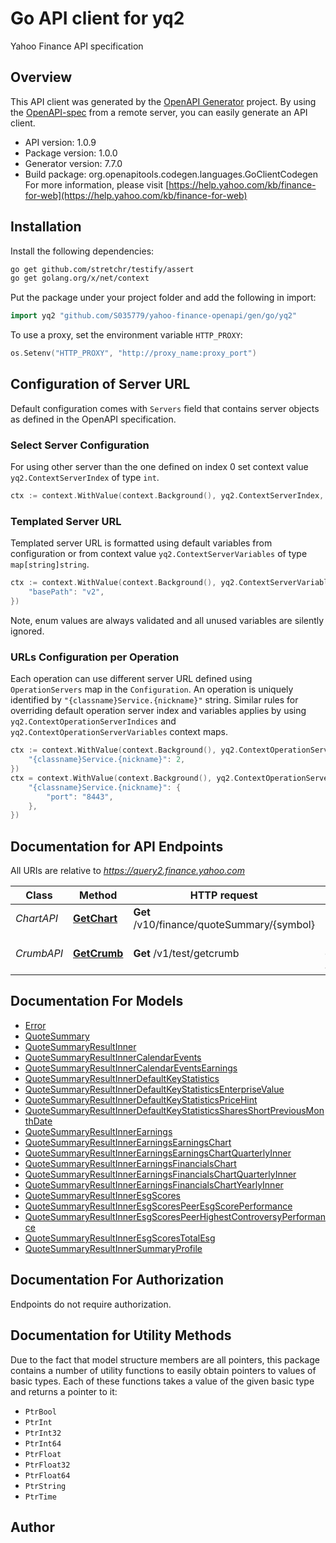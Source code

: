 # Go API client for yq2

Yahoo Finance API specification

## Overview
This API client was generated by the [OpenAPI Generator](https://openapi-generator.tech) project.  By using the [OpenAPI-spec](https://www.openapis.org/) from a remote server, you can easily generate an API client.

- API version: 1.0.9
- Package version: 1.0.0
- Generator version: 7.7.0
- Build package: org.openapitools.codegen.languages.GoClientCodegen
For more information, please visit [https://help.yahoo.com/kb/finance-for-web](https://help.yahoo.com/kb/finance-for-web)

## Installation

Install the following dependencies:

```sh
go get github.com/stretchr/testify/assert
go get golang.org/x/net/context
```

Put the package under your project folder and add the following in import:

```go
import yq2 "github.com/S035779/yahoo-finance-openapi/gen/go/yq2"
```

To use a proxy, set the environment variable `HTTP_PROXY`:

```go
os.Setenv("HTTP_PROXY", "http://proxy_name:proxy_port")
```

## Configuration of Server URL

Default configuration comes with `Servers` field that contains server objects as defined in the OpenAPI specification.

### Select Server Configuration

For using other server than the one defined on index 0 set context value `yq2.ContextServerIndex` of type `int`.

```go
ctx := context.WithValue(context.Background(), yq2.ContextServerIndex, 1)
```

### Templated Server URL

Templated server URL is formatted using default variables from configuration or from context value `yq2.ContextServerVariables` of type `map[string]string`.

```go
ctx := context.WithValue(context.Background(), yq2.ContextServerVariables, map[string]string{
	"basePath": "v2",
})
```

Note, enum values are always validated and all unused variables are silently ignored.

### URLs Configuration per Operation

Each operation can use different server URL defined using `OperationServers` map in the `Configuration`.
An operation is uniquely identified by `"{classname}Service.{nickname}"` string.
Similar rules for overriding default operation server index and variables applies by using `yq2.ContextOperationServerIndices` and `yq2.ContextOperationServerVariables` context maps.

```go
ctx := context.WithValue(context.Background(), yq2.ContextOperationServerIndices, map[string]int{
	"{classname}Service.{nickname}": 2,
})
ctx = context.WithValue(context.Background(), yq2.ContextOperationServerVariables, map[string]map[string]string{
	"{classname}Service.{nickname}": {
		"port": "8443",
	},
})
```

## Documentation for API Endpoints

All URIs are relative to *https://query2.finance.yahoo.com*

Class | Method | HTTP request | Description
------------ | ------------- | ------------- | -------------
*ChartAPI* | [**GetChart**](docs/ChartAPI.md#getchart) | **Get** /v10/finance/quoteSummary/{symbol} | 
*CrumbAPI* | [**GetCrumb**](docs/CrumbAPI.md#getcrumb) | **Get** /v1/test/getcrumb | Retrieve crumb for authentication


## Documentation For Models

 - [Error](docs/Error.md)
 - [QuoteSummary](docs/QuoteSummary.md)
 - [QuoteSummaryResultInner](docs/QuoteSummaryResultInner.md)
 - [QuoteSummaryResultInnerCalendarEvents](docs/QuoteSummaryResultInnerCalendarEvents.md)
 - [QuoteSummaryResultInnerCalendarEventsEarnings](docs/QuoteSummaryResultInnerCalendarEventsEarnings.md)
 - [QuoteSummaryResultInnerDefaultKeyStatistics](docs/QuoteSummaryResultInnerDefaultKeyStatistics.md)
 - [QuoteSummaryResultInnerDefaultKeyStatisticsEnterpriseValue](docs/QuoteSummaryResultInnerDefaultKeyStatisticsEnterpriseValue.md)
 - [QuoteSummaryResultInnerDefaultKeyStatisticsPriceHint](docs/QuoteSummaryResultInnerDefaultKeyStatisticsPriceHint.md)
 - [QuoteSummaryResultInnerDefaultKeyStatisticsSharesShortPreviousMonthDate](docs/QuoteSummaryResultInnerDefaultKeyStatisticsSharesShortPreviousMonthDate.md)
 - [QuoteSummaryResultInnerEarnings](docs/QuoteSummaryResultInnerEarnings.md)
 - [QuoteSummaryResultInnerEarningsEarningsChart](docs/QuoteSummaryResultInnerEarningsEarningsChart.md)
 - [QuoteSummaryResultInnerEarningsEarningsChartQuarterlyInner](docs/QuoteSummaryResultInnerEarningsEarningsChartQuarterlyInner.md)
 - [QuoteSummaryResultInnerEarningsFinancialsChart](docs/QuoteSummaryResultInnerEarningsFinancialsChart.md)
 - [QuoteSummaryResultInnerEarningsFinancialsChartQuarterlyInner](docs/QuoteSummaryResultInnerEarningsFinancialsChartQuarterlyInner.md)
 - [QuoteSummaryResultInnerEarningsFinancialsChartYearlyInner](docs/QuoteSummaryResultInnerEarningsFinancialsChartYearlyInner.md)
 - [QuoteSummaryResultInnerEsgScores](docs/QuoteSummaryResultInnerEsgScores.md)
 - [QuoteSummaryResultInnerEsgScoresPeerEsgScorePerformance](docs/QuoteSummaryResultInnerEsgScoresPeerEsgScorePerformance.md)
 - [QuoteSummaryResultInnerEsgScoresPeerHighestControversyPerformance](docs/QuoteSummaryResultInnerEsgScoresPeerHighestControversyPerformance.md)
 - [QuoteSummaryResultInnerEsgScoresTotalEsg](docs/QuoteSummaryResultInnerEsgScoresTotalEsg.md)
 - [QuoteSummaryResultInnerSummaryProfile](docs/QuoteSummaryResultInnerSummaryProfile.md)


## Documentation For Authorization

Endpoints do not require authorization.


## Documentation for Utility Methods

Due to the fact that model structure members are all pointers, this package contains
a number of utility functions to easily obtain pointers to values of basic types.
Each of these functions takes a value of the given basic type and returns a pointer to it:

* `PtrBool`
* `PtrInt`
* `PtrInt32`
* `PtrInt64`
* `PtrFloat`
* `PtrFloat32`
* `PtrFloat64`
* `PtrString`
* `PtrTime`

## Author



